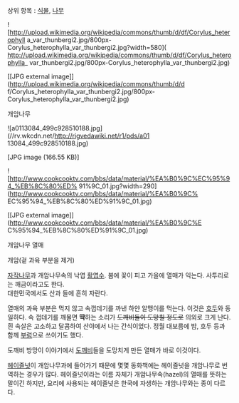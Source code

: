 상위 항목 : [식물](%EC%8B%9D%EB%AC%BC.md), [나무](%EB%82%98%EB%AC%B4.md)

![http://upload.wikimedia.org/wikipedia/commons/thumb/d/df/Corylus_heterophyll
a_var_thunbergi2.jpg/800px-Corylus_heterophylla_var_thunbergi2.jpg?width=580](
http://upload.wikimedia.org/wikipedia/commons/thumb/d/df/Corylus_heterophylla_
var_thunbergi2.jpg/800px-Corylus_heterophylla_var_thunbergi2.jpg)

[[JPG external image]](http://upload.wikimedia.org/wikipedia/commons/thumb/d/d
f/Corylus_heterophylla_var_thunbergi2.jpg/800px-
Corylus_heterophylla_var_thunbergi2.jpg)

개암나무

  

![a0113084_499c928510188.jpg](//rv.wkcdn.net/http://rigvedawiki.net/r1/pds/a01
13084_499c928510188.jpg)

[JPG image (166.55 KB)]

![http://www.cookcooktv.com/bbs/data/material/%EA%B0%9C%EC%95%94_%EB%8C%80%ED%
91%9C_01.jpg?width=290](http://www.cookcooktv.com/bbs/data/material/%EA%B0%9C%
EC%95%94_%EB%8C%80%ED%91%9C_01.jpg)

[[JPG external image]](http://www.cookcooktv.com/bbs/data/material/%EA%B0%9C%E
C%95%94_%EB%8C%80%ED%91%9C_01.jpg)

개암나무 열매

개암(겉 과육 부분을 제거)

  
[자작나무](%EC%9E%90%EC%9E%91%EB%82%98%EB%AC%B4.md)과 개암나무속의 낙엽
[활엽수](%ED%99%9C%EC%97%BD%EC%88%98.md). 봄에 꽃이 피고 가을에 열매가 익는다. 사투리로는 깨금이라고도
한다.  
대한민국에서도 산과 들에 흔히 자란다.

열매의 과육 부분은 먹지 않고 속껍데기를 까낸 하얀 알맹이를 먹는다. 이것은 [호두](%ED%98%B8%EB%91%90.md)와
동일하다. 속 껍데기를 깨물면 **딱**하는 소리가 <del>도깨비들이 도망칠 정도로</del> 의외로 크게 난다. 흰 속살은 고소하고
달콤하여 산야에서 나는 간식이었다. 정월 대보름에 밤, 호두 등과 함께 [부럼](%EB%B6%80%EB%9F%BC.md)으로 쓰이기도
했다.

도깨비 방망이 이야기에서 [도깨비](%EB%8F%84%EA%B9%A8%EB%B9%84.md)들을 도망치게 만든 열매가 바로 이것이다.

[헤이즐넛](%ED%97%A4%EC%9D%B4%EC%A6%90%EB%84%9B.md)이 개암나무과에 들어가기 때문에 몇몇 동화책에는
헤이즐넛을 개암나무로 번역하는 경우가 많다. 헤이즐넛이라는 이름 자체가 개암나무속(hazel)의 열매를 뜻하는 말이긴 하지만, 요리에
사용되는 헤이즐넛은 한국에 자생하는 개암나무와는 종이 다르다.

